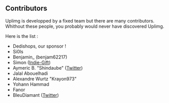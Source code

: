 Contributors
---------
Uplimg is developped by a fixed team but there are many contributors. Whithout these people, you probably would never have discovered Uplimg.

Here is the list :

 * Dedishops, our sponsor ! 
 * Si0ls
 * Benjamin_ (benjam62217)
 * Simon ([Indie-Gift](http://indie-gift.fr "Indie-Gift"))
 * Aymeric B. "Shindaube" ([Twitter](https://twitter.com/Mimim_Dragneel))
 * Jalal Abouelhadi
 * Alexandre Wurtz "Krayon973"
 * Yohann Hammad
 * Fanor
 * BleuDiamant ([Twitter](https://twitter.com/BleuDiamantFR))
